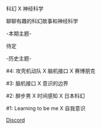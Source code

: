 科幻 X 神经科学

聊聊有趣的科幻故事和神经科学

-本期主题-

待定

-历史主题-

#4: 攻壳机动队 X 脑机接口 X 赛博朋克

#3: 脑机接口 X 意识的边界

#2: 醉步男 X 时间感知 X 日本科幻

#1: Learning to be me X 自我意识

[Discord](https://discord.gg/VfamD2Xh)


<script>var clicky_site_ids = clicky_site_ids || []; clicky_site_ids.push(101307141);</script>
<script async src="//static.getclicky.com/js"></script>

